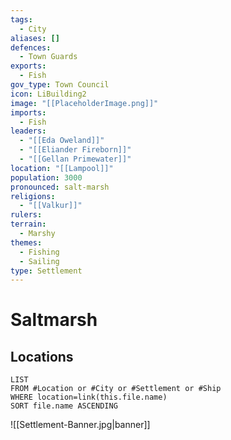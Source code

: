 ```yaml
---
tags:
  - City
aliases: []
defences:
  - Town Guards
exports:
  - Fish
gov_type: Town Council
icon: LiBuilding2
image: "[[PlaceholderImage.png]]"
imports:
  - Fish
leaders:
  - "[[Eda Oweland]]"
  - "[[Eliander Fireborn]]"
  - "[[Gellan Primewater]]"
location: "[[Lampool]]"
population: 3000
pronounced: salt-marsh
religions:
  - "[[Valkur]]"
rulers: 
terrain:
  - Marshy
themes:
  - Fishing
  - Sailing
type: Settlement
---
```


# Saltmarsh

## Locations

```dataview
LIST
FROM #Location or #City or #Settlement or #Ship
WHERE location=link(this.file.name)
SORT file.name ASCENDING
```

![[Settlement-Banner.jpg|banner]]
